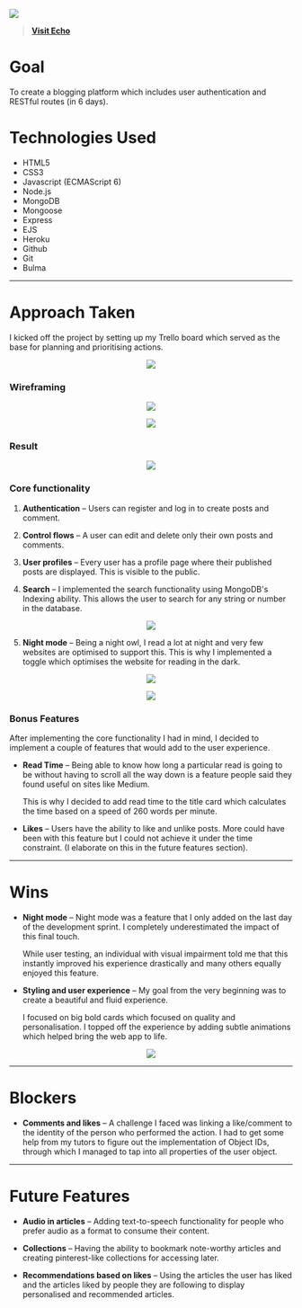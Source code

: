 ![](https://i.imgur.com/o8o4RV4.png)

> **[Visit Echo](https://echo-platform.herokuapp.com/)**

# Goal
To create a blogging platform which includes user authentication and RESTful routes (in 6 days).

# Technologies Used
* HTML5
* CSS3
* Javascript (ECMAScript 6)
* Node.js
* MongoDB
* Mongoose
* Express
* EJS
* Heroku
* Github
* Git
* Bulma


---
# Approach Taken
I kicked off the project by setting up my Trello board which served as the base for planning and prioritising actions.

<p align="center"><img src="https://i.imgur.com/nkDBA73.jpg"></p>

### Wireframing
<p align="center"><img src="https://i.imgur.com/Aeg2WNM.png"></p>
<p align="center"><img src="https://i.imgur.com/x7Yoa9U.png"></p>

### Result

<p align="center"><img src="https://thumbs.gfycat.com/PhysicalUnhappyJanenschia-size_restricted.gif"></p>

### Core functionality

1. **Authentication** – Users can register and log in to create posts and comment.

2. **Control flows** – A user can edit and delete only their own posts and comments.

3. **User profiles** – Every user has a profile page where their published posts are displayed. This is visible to the public.
 
4. **Search** – I implemented the search functionality using MongoDB's Indexing ability. This allows the user to search for any string or number in the database.

<p align="center"><img src="https://i.imgur.com/9hpFPp2.png"></p>

5. **Night mode** – Being a night owl, I read a lot at night and very few websites are optimised to support this. This is why I implemented a toggle which optimises the website for reading in the dark.

<p align="center"><img src="https://thumbs.gfycat.com/IncomparableUnripeKittiwake-size_restricted.gif"></p>
<p align="center"><img src="https://thumbs.gfycat.com/ForthrightBothBumblebee-size_restricted.gif"></p>

### Bonus Features

After implementing the core functionality I had in mind, I decided to implement a couple of features that would add to the user experience.

* **Read Time** – Being able to know how long a particular read is going to be without having to scroll all the way down is a feature people said they found useful on sites like Medium.

	This is why I decided to add read time to the title card which calculates the time based on a speed of 260 words per minute.
	
* **Likes** – Users have the ability to like and unlike posts. More could have been with this feature but I could not achieve it under the time constraint. (I elaborate on this in the future features section).


---
# Wins
* **Night mode** – Night mode was a feature that I only added on the last day of the development sprint. I completely underestimated the impact of this final touch. 

	While user testing, an individual with visual impairment told me that this instantly improved his experience drastically and many others equally enjoyed this feature.

* **Styling and user experience** – My goal from the very beginning was to create a beautiful and fluid experience. 

	I focused on big bold cards which focused on quality and personalisation. I topped off the experience by adding subtle animations which helped bring the web app to life.
	
<p align="center"><img src="https://thumbs.gfycat.com/ReflectingUnrealisticBarnacle-size_restricted.gif"></p>
 
---
# Blockers
* **Comments and likes** – A challenge I faced was linking a like/comment to the identity of the person who performed the action. I had to get some help from my tutors to figure out the implementation of Object IDs, through which I managed to tap into all properties of the user object.

---
# Future Features
* **Audio in articles** – Adding text-to-speech functionality for people who prefer audio as a format to consume their content.

* **Collections** – Having the ability to bookmark note-worthy articles and creating pinterest-like collections for accessing later.

* **Recommendations based on likes** – Using the articles the user has liked and the articles liked by people they are following to display personalised and recommended articles.
